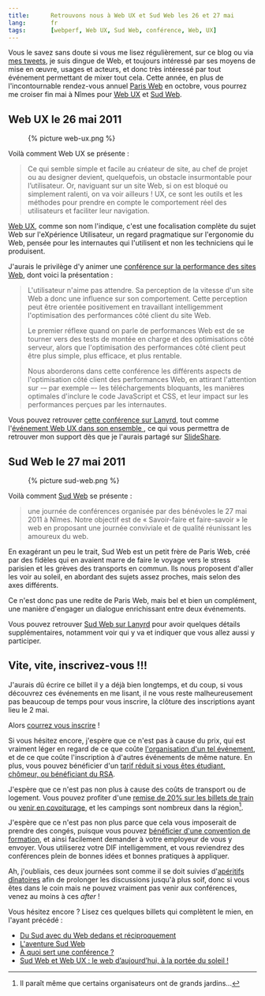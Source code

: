 ```yaml
--- 
title:      Retrouvons nous à Web UX et Sud Web les 26 et 27 mai 
lang:       fr 
tags:       [webperf, Web UX, Sud Web, conférence, Web, UX]
---
```


Vous le savez sans doute si vous me lisez régulièrement, sur ce blog ou via [mes tweets](https://twitter.com/nhoizey), je suis dingue de Web, et toujours intéressé par ses moyens de mise en œuvre, usages et acteurs, et donc très intéressé par tout événement permettant de mixer tout cela. Cette année, en plus de l'incontournable rendez-vous annuel [Paris Web](/2010/07/les-inscriptions-a-paris-web-2010-sont-ouvertes.html) en octobre, vous pourrez me croiser fin mai à Nîmes pour [Web UX](http://www.web-ux.org/) et [Sud Web](http://sudweb.fr/).

## Web UX le 26 mai 2011

<figure class="one-fourth right">
  {% picture web-ux.png %}
</figure>

Voilà comment Web UX se présente :

> Ce qui semble simple et facile au créateur de site, au chef de projet ou au designer devient, quelquefois, un obstacle insurmontable pour l’utilisateur.
> Or, naviguant sur un site Web, si on est bloqué ou simplement ralenti, on va voir ailleurs !
> UX, ce sont les outils et les méthodes pour prendre en compte le comportement réel des utilisateurs et faciliter leur navigation.

[Web UX](http://www.web-ux.org/), comme son nom l'indique, c'est une focalisation complète du sujet Web sur l'eXpérience Utilisateur, un regard pragmatique sur l'ergonomie du Web, pensée pour les internautes qui l'utilisent et non les techniciens qui le produisent.

J'aurais le privilège d'y animer une [conférence sur la performance des sites Web](http://www.web-ux.org/Performance-Web.html), dont voici la présentation :

> L'utilisateur n'aime pas attendre. Sa perception de la vitesse d'un site Web a donc une influence sur son comportement. Cette perception peut être orientée positivement en travaillant intelligemment l'optimisation des performances côté client du site Web. 
> 
> Le premier réflexe quand on parle de performances Web est de se tourner vers des tests de montée en charge et des optimisations côté serveur, alors que l'optimisation des performances côté client peut être plus simple, plus efficace, et plus rentable.
> 
> Nous aborderons dans cette conférence les différents aspects de l'optimisation côté client des performances Web, en attirant l'attention sur -– par exemple –- les téléchargements bloquants, les manières optimales d'inclure le code JavaScript et CSS, et leur impact sur les performances perçues par les internautes.

Vous pouvez retrouver [cette conférence sur Lanyrd](http://lanyrd.com/2011/webux/sddff/), tout comme l'[événement Web UX dans son ensemble
](http://lanyrd.com/2011/webux/), ce qui vous permettra de retrouver mon support dès que je l'aurais partagé sur [SlideShare](http://www.slideshare.net/nhoizey/).

## Sud Web le 27 mai 2011

<figure class="one-fourth right">
  {% picture sud-web.png %}
</figure>

Voilà comment [Sud Web](http://sudweb.fr/) se présente :

> une journée de conférences organisée par des bénévoles le 27 mai 2011 à Nîmes.
> Notre objectif est de « Savoir­-faire et faire­-savoir » le web en proposant une journée conviviale et de qualité réunissant les amoureux du web.

En exagérant un peu le trait, Sud Web est un petit frère de Paris Web, créé par des fidèles qui en avaient marre de faire le voyage vers le stress parisien et les grèves des transports en commun. Ils nous proposent d'aller les voir au soleil, en abordant des sujets assez proches, mais selon des axes différents.

Ce n'est donc pas une redite de Paris Web, mais bel et bien un complément, une manière d'engager un dialogue enrichissant entre deux événements.

Vous pouvez retrouver [Sud Web sur Lanyrd](http://lanyrd.com/2011/sudweb/) pour avoir quelques détails supplémentaires, notamment voir qui y va et indiquer que vous allez aussi y participer.

## Vite, vite, inscrivez-vous !!!

J'aurais dû écrire ce billet il y a déjà bien longtemps, et du coup, si vous découvrez ces événements en me lisant, il ne vous reste malheureusement pas beaucoup de temps pour vous inscrire, la clôture des inscriptions ayant lieu le 2 mai.

Alors [courrez vous inscrire](http://tickets.web-ux.org/) !

Si vous hésitez encore, j'espère que ce n'est pas à cause du prix, qui est vraiment léger en regard de ce que coûte [l'organisation d'un tel événement](http://sudweb.fr/post/Organiser-une-conference-web-en-six-mois), et de ce que coûte l'inscription à d'autres événements de même nature. En plus, vous pouvez bénéficier d'un [tarif réduit si vous êtes étudiant, chômeur, ou bénéficiant du RSA](http://tickets.web-ux.org/cms.php?id_cms=8).

J'espère que ce n'est pas non plus à cause des coûts de transport ou de logement. Vous pouvez profiter d'une [remise de 20% sur les billets de train](http://sudweb.fr/post/20-de-reduction-sur-le-train) ou [venir en covoiturage](http://agenda.covoiturage.fr/conference/2287-web-ux-et-sud-web), et les campings sont nombreux dans la région[^1].

[^1]: Il paraît même que certains organisateurs ont de grands jardins...

J'espère que ce n'est pas non plus parce que cela vous imposerait de prendre des congés, puisque vous pouvez [bénéficier d'une convention de formation](http://tickets.web-ux.org/cms.php?id_cms=10), et ainsi facilement demander à votre employeur de vous y envoyer. Vous utiliserez votre DIF intelligemment, et vous reviendrez des conférences plein de bonnes idées et bonnes pratiques à appliquer.

Ah, j'oubliais, ces deux journées sont comme il se doit suivies d'[apéritifs](http://tickets.web-ux.org/product.php?id_product=11) [dînatoires](http://tickets.web-ux.org/product.php?id_product=13) afin de prolonger les discussions jusqu'à plus soif, donc si vous êtes dans le coin mais ne pouvez vraiment pas venir aux conférences, venez au moins à ces *after* !

Vous hésitez encore ? Lisez ces quelques billets qui complètent le mien, en l'ayant précédé :

- [Du Sud avec du Web dedans et réciproquement](http://blog.akei.com/post/2978017470/du-sud-avec-du-web-dedans-et-reciproquement)
- [L'aventure Sud Web](http://www.pouipouidesign.net/index.php/post/2011/04/18/L-aventure-Sud-Web)
- [À quoi sert une conférence ?](http://jehaisleprintemps.net/blog/fr/2011/04/28/a-quoi-sert-une-conference/)
- [Sud Web et Web UX : le web d’aujourd’hui, à la portée du soleil !](http://www.clever-age.com/veille/blog/sud-web-et-webux-le-web-d-aujourd-hui-a-la-portee-du-soleil.html)
